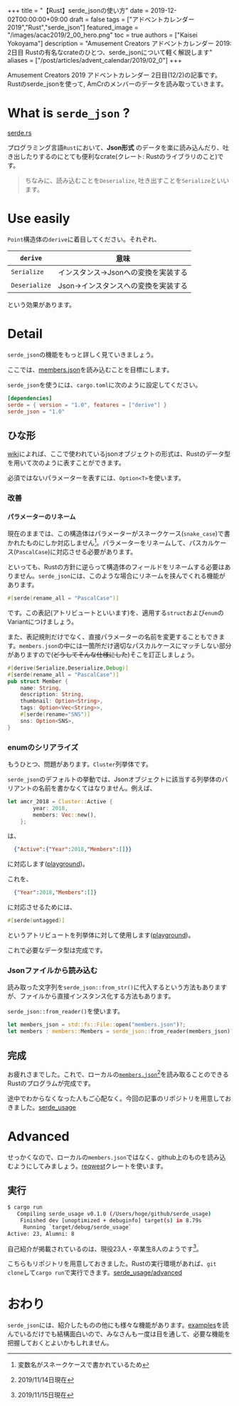 +++
title =  "【Rust】serde_jsonの使い方"
date = 2019-12-02T00:00:00+09:00
draft = false
tags = ["アドベントカレンダー2019","Rust","serde_json"]
featured_image = "/images/acac2019/2_00_hero.png"
toc = true
authors = ["Kaisei Yokoyama"]
description = "Amusement Creators アドベントカレンダー 2019: 2日目 Rustの有名なcrateのひとつ、serde_jsonについて軽く解説します"
aliases = ["/post/articles/advent_calendar/2019/02_0"]
+++

Amusement Creators 2019 アドベントカレンダー 2日目(12/2)の記事です。Rustのserde_jsonを使って, AmCrのメンバーのデータを読み取っていきます。

# What is `serde_json` ?
[serde.rs](https://serde.rs/)

プログラミング言語`Rust`において、**Json形式** のデータを楽に読み込んだり、吐き出したりするのにとても便利なcrate(クレート: Rustのライブラリのこと)です。

> ちなみに、読み込むことを`Deserialize`, 吐き出すことを`Serialize`といいます。

# Use easily

<script src="https://gist.github.com/rust-play/7b5313111fbda49c42e534cfbc1003c1.js"></script>

`Point`構造体の`derive`に着目してください。それぞれ、

`derive` | 意味
--- | ---
`Serialize` | インスタンス->Jsonへの変換を実装する
`Deserialize` | Json->インスタンスへの変換を実装する

という効果があります。

# Detail
`serde_json`の機能をもっと詳しく見ていきましょう。

ここでは、[members.json](https://github.com/AmusementCreators/WebSite/blob/master/data/members.json)を読み込むことを目標にします。

`serde_json`を使うには、`cargo.toml`に次のように設定してください。

```toml
[dependencies]
serde = { version = "1.0", features = ["derive"] }
serde_json = "1.0"
```

## ひな形
[wiki](https://github.com/AmusementCreators/WebSite/wiki/%E8%87%AA%E5%B7%B1%E7%B4%B9%E4%BB%8B%E3%82%92%E8%BF%BD%E5%8A%A0%E3%81%99%E3%82%8B)によれば、ここで使われているjsonオブジェクトの形式は、Rustのデータ型を用いて次のように表すことができます。

<script src="https://gist.github.com/KaiseiYokoyama/55f51fd96a34ceef6a9c8577e0059d69.js"></script>

必須ではないパラメーターを表すには、`Option<T>`を使います。

### 改善
#### パラメーターのリネーム
現在のままでは、この構造体はパラメーターがスネークケース(`snake_case`)で書かれたものにしか対応しません[^rename-1]。パラメーターをリネームして、パスカルケース(`PascalCase`)に対応させる必要があります。

といっても、Rustの方針に逆らって構造体のフィールドをリネームする必要はありません。`serde_json`には、このような場合にリネームを挟んでくれる機能があります。

```rust
#[serde(rename_all = "PascalCase")]
```

です。この表記(アトリビュートといいます)を、適用する`struct`および`enum`のVariantにつけましょう。

また、表記規則だけでなく、直接パラメーターの名前を変更することもできます。`members.json`の中には一箇所だけ適切なパスカルケースにマッチしない部分がありますので(<del>どうしてそんな仕様にした</del>)そこを訂正しましょう。

```rust
#[derive(Serialize,Deserialize,Debug)]
#[serde(rename_all = "PascalCase")]
pub struct Member {
    name: String,
    description: String,
    thumbnail: Option<String>,
    tags: Option<Vec<String>>,
    #[serde(rename="SNS")]
    sns: Option<SNS>,
}
```

[^rename-1]: 変数名がスネークケースで書かれているため

### enumのシリアライズ
もうひとつ、問題があります。`Cluster`列挙体です。

`serde_json`のデフォルトの挙動では、Jsonオブジェクトに該当する列挙体のバリアントの名前を書かなくてはなりません。例えば、

```rust
let amcr_2018 = Cluster::Active {
        year: 2018,
        members: Vec::new(),
    };
```

は、

```json
  {"Active":{"Year":2018,"Members":[]}}
```

に対応します([playground](https://play.rust-lang.org/?version=stable&mode=debug&edition=2018&gist=4e9856ce2dc30c42df390f1a226dd60a))。

これを、

```json
  {"Year":2018,"Members":[]}
```

に対応させるためには、

```rust
#[serde(untagged)]
```

というアトリビュートを列挙体に対して使用します([playground](https://play.rust-lang.org/?version=stable&mode=debug&edition=2018&gist=2a1f7e206821e301c56f1d9f308bd0a1))。

これで必要なデータ型は完成です。

### Jsonファイルから読み込む
読み取った文字列を`serde_json::from_str()`に代入するという方法もありますが、ファイルから直接インスタンス化する方法もあります。

`serde_json::from_reader()`を使います。

```rust
let members_json = std::fs::File::open("members.json")?;
let members : members::Members = serde_json::from_reader(members_json)?;
```

## 完成
お疲れさまでした。これで、ローカルの[`members.json`](https://github.com/AmusementCreators/WebSite/blob/master/data/members.json)[^completed-1]を読み取ることのできるRustのプログラムが完成です。

途中でわからなくなった人もご心配なく。今回の記事のリポジトリを用意しておきました。[serde_usage](https://github.com/KaiseiYokoyama/serde_usage)

[^completed-1]: 2019/11/14日現在

# Advanced
せっかくなので、ローカルの`members.json`ではなく、github上のものを読み込むようにしてみましょう。[reqwest](https://docs.rs/reqwest/0.10.0-alpha.2/reqwest/)クレートを使います。

<script src="https://gist.github.com/KaiseiYokoyama/1361383a003ad375f24a95836ce2da03.js"></script>

## 実行
```bash
$ cargo run
   Compiling serde_usage v0.1.0 (/Users/hoge/github/serde_usage)
    Finished dev [unoptimized + debuginfo] target(s) in 8.79s
     Running `target/debug/serde_usage`
Active: 23, Alumni: 8
```

自己紹介が掲載されているのは、現役23人・卒業生8人のようです[^advanced-1]。

こちらもリポジトリを用意しておきました。Rustの実行環境があれば、`git clone`して`cargo run`で実行できます。[serde_usage/advanced](https://github.com/KaiseiYokoyama/serde_usage/tree/advanced)

[^advanced-1]: 2019/11/15日現在

# おわり
`serde_json`には、紹介したものの他にも様々な機能があります。[examples](https://serde.rs/examples.html)を読んでいるだけでも結構面白いので、みなさんも一度は目を通して、必要な機能を把握しておくとよいかもしれません。